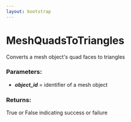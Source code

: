 ```yaml
---
layout: bootstrap
---
```


# MeshQuadsToTriangles

Converts a mesh object's quad faces to triangles
          

### Parameters:

- ***object_id*** = identifier of a mesh object
        

### Returns:


True or False indicating success or failure
        


